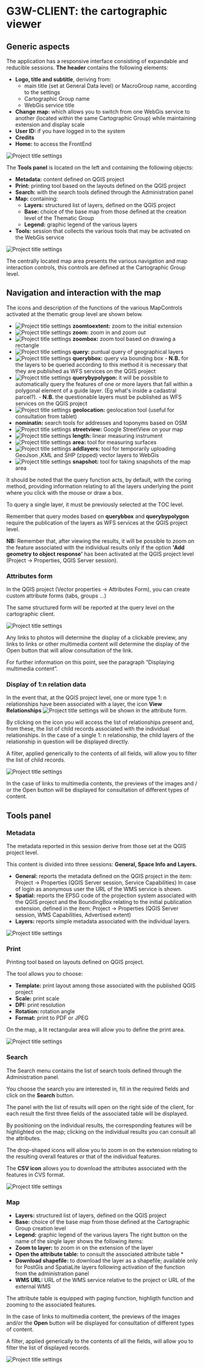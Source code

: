 # G3W-CLIENT: the cartographic viewer
## Generic aspects

The application has a responsive interface consisting of expandable and reducible sessions.
**The header** contains the following elements:
 * **Logo, title and subtitle**, deriving from:
   * main title (set at General Data level) or MacroGroup name, according to the settings
   * Cartographic Group name
   * WebGis service title
 * **Change map:** which allows you to switch from one WebGis service to another (located within the same Cartographic Group) while maintaining extension and display scale
 * **User ID:** if you have logged in to the system
 * **Credits**
 * **Home:** to access the FrontEnd

![Project title settings](images/manual/g3wclient_header.png)

The **Tools panel** is located on the left and containing the following objects:
 * **Metadata:** content defined on QGIS project
 * **Print:** printing tool based on the layouts defined on the QGIS project
 * **Search:** with the search tools defined through the Administration panel
 * **Map:** containing:
   * **Layers:** structured list of layers, defined on the QGIS project
   * **Base:** choice of the base map from those defined at the creation level of the Thematic Group
   * **Legend:** graphic legend of the various layers
 * **Tools:** session that collects the various tools that may be activated on the WebGis service

![Project title settings](images/manual/g3wclient_tool_panel.png)

The centrally located map area presents the various navigation and map interaction controls, this controls are defined at the Cartographic Group level.

## Navigation and interaction with the map
The icons and description of the functions of the various MapControls activated at the thematic group level are shown below.

 * ![Project title settings](images/manual/icon_navigation_fitextent.png) **zoomtoextent:** zoom to the initial extension
 * ![Project title settings](images/manual/icon_navigation_zoomin.png) **zoom:** zoom in and zoom out
 * ![Project title settings](images/manual/icon_navigation_zoomtobox.png) **zoombox:** zoom tool based on drawing a rectangle
 * ![Project title settings](images/manual/icon_navigation_querylayer.png) **query:** puntual query of geographical layers
 * ![Project title settings](images/manual/icon_navigation_querybox.png) **querybbox:** query via bounding box - **N.B.** for the layers to be queried according to this method it is necessary that they are published as WFS services on the QGIS project
 * ![Project title settings](images/manual/icon_navigation_querypoligon.png) **querybypolygon:** it will be possible to automatically query the features of one or more layers that fall within a polygonal element of a guide layer. (Eg what's inside a cadastral parcel?). - **N.B.** the questionable layers must be published as WFS services on the QGIS project
 * ![Project title settings](images/manual/icon_navigation_geolocation.png) **geolocation:** geolocation tool (useful for consultation from tablet)
 * **nominatin:** search tools for addresses and toponyms based on OSM
 * ![Project title settings](images/manual/icon_navigation_streetview.png) **streetview:** Google StreetView on your map
 * ![Project title settings](images/manual/icon_navigation_lunghezza.png) **length:** linear measuring instrument
 * ![Project title settings](images/manual/icon_navigation_area.png) **area:** tool for measuring surfaces
 * ![Project title settings](images/manual/icon_navigation_addlayer.png) **addlayers:** tool for temporarily uploading GeoJson ,KML and SHP (zipped) vector layers to WebGis
 * ![Project title settings](images/manual/icon_navigation_snapshot.png) **snapshot:** tool for taking snapshots of the map area

It should be noted that the query function acts, by default, with the coring method, providing information relating to all the layers underlying the point where you click with the mouse or draw a box.

To query a single layer, it must be previously selected at the TOC level.

Remember that query modes based on **querybbox** and **querybypolygon** require the publication of the layers as WFS services at the QGIS project level.

**NB:** Remember that, after viewing the results, it will be possible to zoom on the feature associated with the individual results only if the option **'Add geometry to object response'** has been activated at the QGIS project level (Project → Properties, QGIS Server session).

### Attributes form

In the QGIS project (Vector properties → Attributes Form), you can create custom attribute forms (tabs, groups ...)

The same structured form will be reported at the query level on the cartographic client.

![Project title settings](images/manual/g3wclient_view.png)

Any links to photos will determine the display of a clickable preview, any links to links or other multimedia content will determine the display of the Open button that will allow consultation of the link.

For further information on this point, see the paragraph “Displaying multimedia content”.

### Display of 1:n relation data

In the event that, at the QGIS project level, one or more type 1: n relationships have been associated with a layer, the icon **View Relationships** ![Project title settings](images/manual/icon_relations.png) will be shown in the attribute form.

By clicking on the icon you will access the list of relationships present and, from these, the list of child records associated with the individual relationships. In the case of a single 1: n relationship, the child layers of the relationship in question will be displayed directly.

A filter, applied generically to the contents of all fields, will allow you to filter the list of child records.

![Project title settings](images/manual/g3wclient_relations_view.png)

In the case of links to multimedia contents, the previews of the images and / or the Open button will be displayed for consultation of different types of content.

## Tools panel
### Metadata
The metadata reported in this session derive from those set at the QGIS project level.

This content is divided into three sessions: **General, Space Info and Layers.**
 * **General:** reports the metadata defined on the QGIS project in the item: Project →  Properties (QGIS Server session, Service Capabilities)
   In case of login as anonymous user the URL of the WMS service is shown.
 * **Spatial:** reports the EPSG code of the projection system associated with the QGIS project and the BoundingBox relating to the initial publication extension, defined in the item: Project →  Properties (QGIS Server session, WMS Capabilities, Advertised extent)
 * **Layers:** reports simple metadata associated with the individual layers.

![Project title settings](images/manual/g3wclient_metadata_view.png)

### Print
Printing tool based on layouts defined on QGIS project.

The tool allows you to choose:
 * **Template:** print layout among those associated with the published QGIS project
 * **Scale:** print scale
 * **DPI:** print resolution
 * **Rotation:** rotation angle
 * **Format:** print to PDF or JPEG

On the map, a lit rectangular area will allow you to define the print area.

![Project title settings](images/manual/g3wclient_print_tool.png)

### Search
The Search menu contains the list of search tools defined through the Administration panel.

You choose the search you are interested in, fill in the required fields and click on the **Search** button.

The panel with the list of results will open on the right side of the client, for each result the first three fields of the associated table will be displayed.

By positioning on the individual results, the corresponding features will be highlighted on the map; clicking on the individual results you can consult all the attributes.

The drop-shaped icons will allow you to zoom in on the extension relating to the resulting overall features or that of the individual features.

The **CSV icon** allows you to download the attributes associated with the features in CVS format.

![Project title settings](images/manual/g3wclient_search_example.png)

### Map
 * **Layers:** structured list of layers, defined on the QGIS project
 * **Base:** choice of the base map from those defined at the Cartographic Group creation level
 * **Legend:** graphic legend of the various layers
   The right button on the name of the single layer shows the following items:
 * **Zoom to layer:** to zoom in on the extension of the layer
 * **Open the attribute table:** to consult the associated attribute table *
 * **Download shapefile:** to download the layer as a shapefile; available only for PostGis and SpatiaLite layers following activation of the function from the administration panel
 * **WMS URL:** URL of the WMS service relative to the project or URL of the external WMS

The attribute table is equipped with paging function, highligth function and zooming to the associated features.

In the case of links to multimedia content, the previews of the images and/or the **Open** button will be displayed for consultation of different types of content.

A filter, applied generically to the contents of all the fields, will allow you to filter the list of displayed records.

![Project title settings](images/manual/g3wclient_table_view.png)

